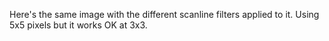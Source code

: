Here's the same image with the different scanline filters applied to it. Using 5x5 pixels but it works OK at 3x3. 
